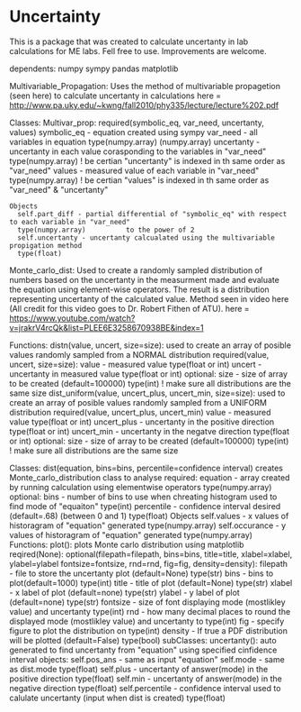 # Uncertainty


This is a package that was created to calculate uncertanty in lab calculations for ME labs. Fell free to use.
Improvements are welcome. 

dependents:
    numpy
    sympy
    pandas
    matplotlib

Multivariable_Propagation:
Uses the method of multivariable propagetion (seen here) to calculate uncertanty in calculations
here = http://www.pa.uky.edu/~kwng/fall2010/phy335/lecture/lecture%202.pdf

Classes:
  Multivar_prop:
    required(symbolic_eq, var_need, uncertanty, values)
      symbolic_eq   - equation created using sympy 
      var_need      - all variables in equation type(numpy.array)
      (numpy.array)
      uncertanty    - uncertanty in each value corasponding to the variables in "var_need" 
      type(numpy.array)          ! be certian "uncertanty" is indexed in th same order as "var_need"
      values        - measured value of each variable in "var_need" 
      type(numpy.array)          ! be certian "values" is indexed in th same order as "var_need" & "uncertanty"
      
    Objects
      self.part_diff - partial differential of "symbolic_eq" with respect to each variable in "var_need"
      type(numpy.array)          to the power of 2
      self.uncertanty - uncertanty calcualated using the multivariable propigation method
      type(float) 

Monte_carlo_dist:
Used to create a randomly sampled distribution of numbers based on the uncertanty in the measurment made
and evaluate the equation using element-wise operators. The result is a distribution representing uncertanty
of the calculated value. Method seen in video here (All credit for this video goes to Dr. Robert Fithen of ATU).
here = https://www.youtube.com/watch?v=jrakrV4rcQk&list=PLEE6E3258670938BE&index=1

Functions:
  distn(value, uncert, size=size):
    used to create an array of posible values randomly sampled from a NORMAL distribution
    required(value, uncert,  size=size):
      value  - measured value
      type(float or int)
      uncert - uncertanty in measured value
      type(float or int)
    optional:
      size   - size of array to be created (default=100000)
      type(int)   ! make sure all distributions are the same size
   dist_uniform(value, uncert_plus, uncert_min, size=size):
      used to create an array of posible values randomly sampled from a UNIFORM distribution
      required(value, uncert_plus, uncert_min)
        value       - measured value
        type(float or int)
        uncert_plus - uncertanty in the positive direction
        type(float or int)
        uncert_min  - uncertanty in the negatve direction
        type(float or int)
      optional:
        size        - size of array to be created (default=100000)
        type(int)   ! make sure all distributions are the same size
        
Classes:
  dist(equation, bins=bins, percentile=confidence interval)
  creates Monte_carlo_distribution class to analyse
    required:
      equation - array created by running calculation using elementwise operators
      type(numpy.array)
    optional:
      bins     - number of bins to use when chreating histogram used to find mode of "equaiton"
      type(int)
      percentile - confidence interval desired (default=.68) (between 0 and 1)
      type(float)
    Objects
      self.values    - x values of historagram of "equation" generated
      type(numpy.array)
      self.occurance -  y values of historagram of "equation" generated
      type(numpy.array)
    Functions:
      plot():
      plots Monte carlo distribution using matplotlib
        reqired(None):
        optional(filepath=filepath, bins=bins, title=title, xlabel=xlabel, ylabel=ylabel fontsize=fontsize,
                  rnd=rnd, fig=fig, density=density):
          filepath     -  file to store the uncertanty plot (default=None)
          type(str)
          bins         - bins to plot(default=1000)
          type(int)
          title        - title of plot (default=None)
          type(str)
          xlabel       - x label of plot (default=none)
          type(str)
          ylabel       - y label of plot (default=none)
          type(str)
          fontsize     - size of font displaying mode (mostlikley value) and uncertanty
          type(int)
          rnd          - how many decimal places to round the displayed mode (mostlikley value) and uncertanty to
          type(int)
          fig          - specify figure to plot the distribution on
          type(int)
          density      - If true a PDF distribution will be plotted (default=False)
          type(bool)
    subClasses:
      uncertanty():
      auto generated to find uncertanty from "equation" using specified cinfidence interval
        objects:
          self.pos_ans    - same as input "equation"
          self.mode       - same as dist.mode
          type(float)
          self.plus       - uncertanty of answer(mode) in the positive direction
          type(float)
          self.min        - uncertanty of answer(mode) in the negative direction
          type(float)
          self.percentile - confidence interval used to calulate uncertanty (input when dist is created)
          type(float)
         
      
